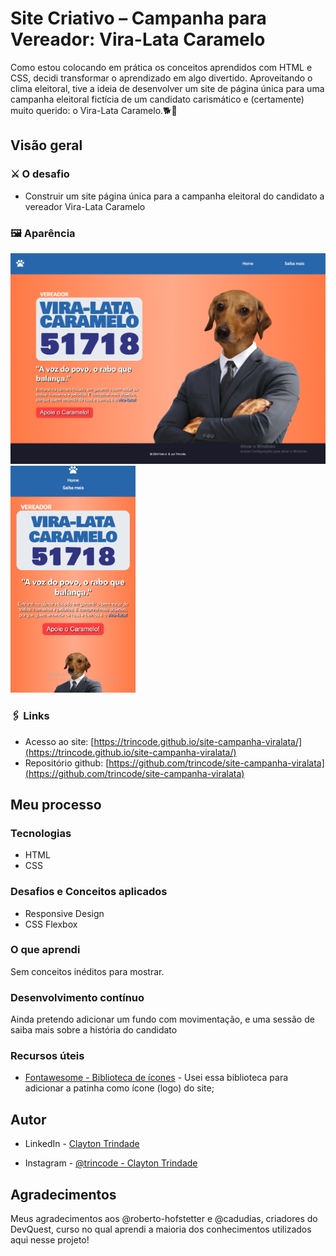 # Site Criativo – Campanha para Vereador: Vira-Lata Caramelo

Como estou colocando em prática os conceitos aprendidos com HTML e CSS, decidi transformar o aprendizado em algo divertido. Aproveitando o clima eleitoral, tive a ideia de desenvolver um site de página única para uma campanha eleitoral fictícia de um candidato carismático e (certamente) muito querido: o Vira-Lata Caramelo.🐕🐾 

## Visão geral

### ⚔️ O desafio

- Construir um site página única para a campanha eleitoral do candidato a vereador Vira-Lata Caramelo

### 🖼️ Aparência

<img src="./src/design/siteviralata-print-1.png" width="568"><img src="./src/design/siteviralata-print-2.png" width="200">

### 🖇️ Links

- Acesso ao site: [https://trincode.github.io/site-campanha-viralata/](https://trincode.github.io/site-campanha-viralata/)
- Repositório github: [https://github.com/trincode/site-campanha-viralata](https://github.com/trincode/site-campanha-viralata)

## Meu processo

### Tecnologias

- HTML
- CSS

### Desafios e Conceitos aplicados

- Responsive Design
- CSS Flexbox

### O que aprendi

Sem conceitos inéditos para mostrar.

### Desenvolvimento contínuo

Ainda pretendo adicionar um fundo com movimentação, e uma sessão de saiba mais sobre a história do candidato

### Recursos úteis

- [Fontawesome - Biblioteca de ícones](https://fontawesome.com/icons) - Usei essa biblioteca para adicionar a patinha como ícone (logo) do site;


## Autor

- LinkedIn - [Clayton Trindade](https://www.linkedin.com/in/clayton-trindade-93b925329/)

- Instagram - [@trincode - Clayton Trindade](https://www.instagram.com/trincode/)

## Agradecimentos

Meus agradecimentos aos @roberto-hofstetter e @cadudias, criadores do DevQuest, curso no qual aprendi a maioria dos conhecimentos utilizados aqui nesse projeto!

